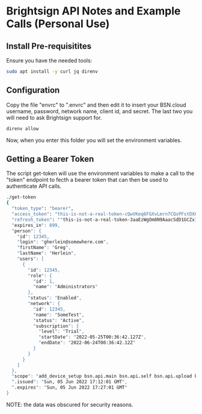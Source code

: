 # Brightsign API Notes and Example Calls (Personal Use)

## Install Pre-requisitites

Ensure you have the needed tools:

```bash
sudo apt install -y curl jq direnv
```

## Configuration

Copy the file "envrc" to ".envrc" and then edit it to insert your BSN.cloud username, password, network name, client id, and secret.  The last two you will need to ask Brightsign support for. 

```bash
direnv allow
```

Now, when you enter this folder you will set the environment variables.

## Getting a Bearer Token

The script get-token will use the environment variables to make a call to the "token" endpoint to fecth a bearer token that can then be used to authenticate API calls.

```bash
./get-token
{
  "token_type": "bearer",
  "access_token": "this-is-not-a-real-token-cQwVKeq6FGXvLmrn7CQsPFstDXQWlSCXQwHz1qTEVRGhJpIgB9n8kCkGdJXcvegA1D",
  "refresh_token": ""this-is-not-a-real-token-3aaEzWgOm8N9AaacSdD1GCZx10iiGImYUk5fM4KMuSrMAVCNRuyZGpXG0I56T2DSG",
  "expires_in": 899,
  "person": {
    "id": 12345,
    "login": "gherlein@somewhere.com",
    "firstName": "Greg",
    "lastName": "Herlein",
    "users": [
      {
        "id": 12345,
        "role": {
          "id": 1,
          "name": "Administrators"
        },
        "status": "Enabled",
        "network": {
          "id": 12345,
          "name": "SomeTest",
          "status": "Active",
          "subscription": {
            "level": "Trial",
            "startDate": "2022-05-25T00:36:42.127Z",
            "endDate": "2022-06-24T00:36:42.12Z"
          }
        }
      }
    ]
  },
  "scope": "add_device_setup bsn.api.main bsn.api.self bsn.api.upload bsn.ui.main player",
  ".issued": "Sun, 05 Jun 2022 17:12:01 GMT",
  ".expires": "Sun, 05 Jun 2022 17:27:01 GMT"
}
```
NOTE: the data was obscured for security reasons.


